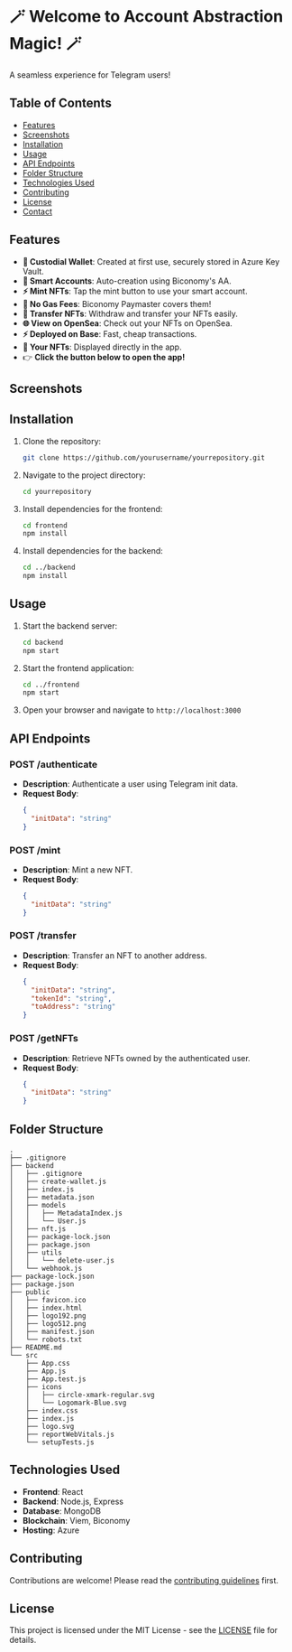 # 🪄 Welcome to Account Abstraction Magic! 🪄

A seamless experience for Telegram users!

## Table of Contents

- [Features](#features)
- [Screenshots](#screenshots)
- [Installation](#installation)
- [Usage](#usage)
- [API Endpoints](#api-endpoints)
- [Folder Structure](#folder-structure)
- [Technologies Used](#technologies-used)
- [Contributing](#contributing)
- [License](#license)
- [Contact](#contact)

## Features

- **💼 Custodial Wallet**: Created at first use, securely stored in Azure Key Vault.
- **🔑 Smart Accounts**: Auto-creation using Biconomy's AA.
- **⚡️ Mint NFTs**: Tap the mint button to use your smart account.
- **💸 No Gas Fees**: Biconomy Paymaster covers them!
- **🔄 Transfer NFTs**: Withdraw and transfer your NFTs easily.
- **🌐 View on OpenSea**: Check out your NFTs on OpenSea.
- **⚡️ Deployed on Base**: Fast, cheap transactions.
- **📲 Your NFTs**: Displayed directly in the app.
- 👉 **Click the button below to open the app!**

## Screenshots



## Installation

1. Clone the repository:
   ```sh
   git clone https://github.com/yourusername/yourrepository.git
   ```

2. Navigate to the project directory:
   ```sh
   cd yourrepository
   ```

3. Install dependencies for the frontend:
   ```sh
   cd frontend
   npm install
   ```

4. Install dependencies for the backend:
   ```sh
   cd ../backend
   npm install
   ```

## Usage

1. Start the backend server:
   ```sh
   cd backend
   npm start
   ```

2. Start the frontend application:
   ```sh
   cd ../frontend
   npm start
   ```

3. Open your browser and navigate to `http://localhost:3000`

## API Endpoints

### POST /authenticate
- **Description**: Authenticate a user using Telegram init data.
- **Request Body**:
  ```json
  {
    "initData": "string"
  }
  ```

### POST /mint
- **Description**: Mint a new NFT.
- **Request Body**:
  ```json
  {
    "initData": "string"
  }
  ```

### POST /transfer
- **Description**: Transfer an NFT to another address.
- **Request Body**:
  ```json
  {
    "initData": "string",
    "tokenId": "string",
    "toAddress": "string"
  }
  ```

### POST /getNFTs
- **Description**: Retrieve NFTs owned by the authenticated user.
- **Request Body**:
  ```json
  {
    "initData": "string"
  }
  ```

## Folder Structure

```plaintext
.
├── .gitignore
├── backend
│   ├── .gitignore
│   ├── create-wallet.js
│   ├── index.js
│   ├── metadata.json
│   ├── models
│   │   ├── MetadataIndex.js
│   │   └── User.js
│   ├── nft.js
│   ├── package-lock.json
│   ├── package.json
│   ├── utils
│   │   └── delete-user.js
│   └── webhook.js
├── package-lock.json
├── package.json
├── public
│   ├── favicon.ico
│   ├── index.html
│   ├── logo192.png
│   ├── logo512.png
│   ├── manifest.json
│   └── robots.txt
├── README.md
└── src
    ├── App.css
    ├── App.js
    ├── App.test.js
    ├── icons
    │   ├── circle-xmark-regular.svg
    │   └── Logomark-Blue.svg
    ├── index.css
    ├── index.js
    ├── logo.svg
    ├── reportWebVitals.js
    └── setupTests.js
```

## Technologies Used

- **Frontend**: React
- **Backend**: Node.js, Express
- **Database**: MongoDB
- **Blockchain**: Viem, Biconomy
- **Hosting**: Azure

## Contributing

Contributions are welcome! Please read the [contributing guidelines](CONTRIBUTING.md) first.

## License

This project is licensed under the MIT License - see the [LICENSE](LICENSE) file for details.
